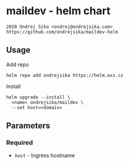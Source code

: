 # maildev - helm chart

    2020 Ondrej Sika <ondrej@ondrejsika.com>
    https://github.com/ondrejsika/maildev-helm

## Usage

Add repo

```
helm repo add ondrejsika https://helm.oxs.cz
```

Install

```
helm upgrade --install \
  <name> ondrejsika/maildev \
  --set host=<domain>
```

## Parameters

### Required

- `host` - Ingress hostname
